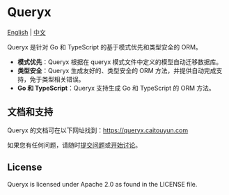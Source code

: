 # Queryx

[English](README.md) | [中文](README_zh.md)

Queryx 是针对 Go 和 TypeScript 的基于模式优先和类型安全的 ORM。

- **模式优先**：Queryx 根据在 queryx 模式文件中定义的模型自动迁移数据库。
- **类型安全**：Queryx 生成友好的、类型安全的 ORM 方法，并提供自动完成支持，免于类型相关错误。
- **Go 和 TypeScript**：Queryx 支持生成 Go 和 TypeScript 的 ORM 方法。

## 文档和支持

Queryx 的文档可在以下网址找到：https://queryx.caitouyun.com

如果您有任何问题，请随时[提交问题](https://github.com/swiftcarrot/queryx/issues)或[开始讨论](https://github.com/swiftcarrot/queryx/discussions)。

## License

Queryx is licensed under Apache 2.0 as found in the LICENSE file.
